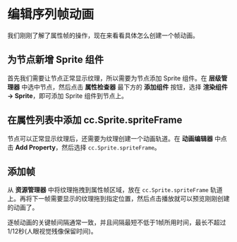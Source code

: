 # 编辑序列帧动画

我们刚刚了解了属性帧的操作，现在来看看具体怎么创建一个帧动画。

## 为节点新增 Sprite 组件

首先我们需要让节点正常显示纹理，所以需要为节点添加 Sprite 组件。在 **层级管理器** 中选中节点，然后点击 **属性检查器** 最下方的 **添加组件** 按钮，选择 **渲染组件 -> Sprite**，即可添加 Sprite 组件到节点上。



## 在属性列表中添加 cc.Sprite.spriteFrame

节点可以正常显示纹理后，还需要为纹理创建一个动画轨道。在 **动画编辑器** 中点击 **Add Property**，然后选择 `cc.Sprite.spriteFrame`。



## 添加帧

从 **资源管理器** 中将纹理拖拽到属性帧区域，放在 `cc.Sprite.spriteFrame` 轨道上。再将下一帧需要显示的纹理拖到指定位置，然后点击播放就可以预览刚刚创建的动画了。

逐帧动画的关键帧间隔通常一致，并且间隔最短不低于1帧所用时间，最长不超过 1/12秒(人眼视觉残像保留时间)。